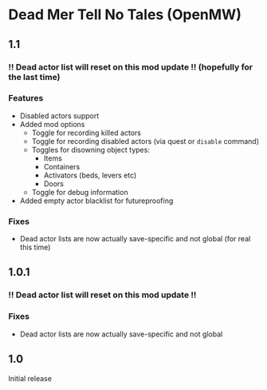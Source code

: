# Dead Mer Tell No Tales (OpenMW)

## 1.1

### !! Dead actor list will reset on this mod update !! (hopefully for the last time)

### Features

- Disabled actors support
- Added mod options
  - Toggle for recording killed actors
  - Toggle for recording disabled actors (via quest or `disable` command)
  - Toggles for disowning object types:
    - Items
    - Containers
    - Activators (beds, levers etc)
    - Doors
  - Toggle for debug information
- Added empty actor blacklist for futureproofing

### Fixes

- Dead actor lists are now actually save-specific and not global (for real this time)

## 1.0.1

### !! Dead actor list will reset on this mod update !!

### Fixes

- Dead actor lists are now actually save-specific and not global

## 1.0

Initial release